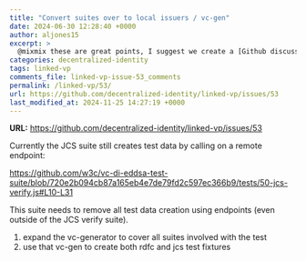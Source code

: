 ```yaml
---
title: "Convert suites over to local issuers / vc-gen"
date: 2024-06-30 12:28:40 +0000
author: aljones15
excerpt: >
  @mixmix these are great points, I suggest we create a [Github discussion](https://github.com/hyperledger/identus/discussions) to discuss it further.
categories: decentralized-identity
tags: linked-vp
comments_file: linked-vp-issue-53_comments
permalink: /linked-vp/53/
url: https://github.com/decentralized-identity/linked-vp/issues/53
last_modified_at: 2024-11-25 14:27:19 +0000
---
```



**URL:** https://github.com/decentralized-identity/linked-vp/issues/53

Currently the JCS suite still creates test data by calling on a remote endpoint:

https://github.com/w3c/vc-di-eddsa-test-suite/blob/720e2b094cb87a165eb4e7de79fd2c597ec366b9/tests/50-jcs-verify.js#L10-L31

This suite needs to remove all test data creation using endpoints (even outside of the JCS verify suite). 

1. expand the vc-generator to cover all suites involved with the test
2. use that vc-gen to create both rdfc and jcs test fixtures